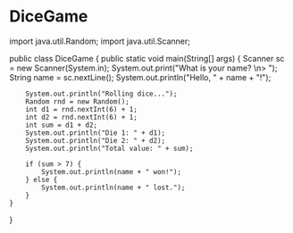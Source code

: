 # DiceGame

import java.util.Random;
import java.util.Scanner;

public class DiceGame {
    public static void main(String[] args) {
        Scanner sc = new Scanner(System.in);
        System.out.print("What is your name? \n> ");
        String name = sc.nextLine();
        System.out.println("Hello, " + name + "!");

        System.out.println("Rolling dice...");
        Random rnd = new Random();
        int d1 = rnd.nextInt(6) + 1;
        int d2 = rnd.nextInt(6) + 1;
        int sum = d1 + d2;
        System.out.println("Die 1: " + d1);
        System.out.println("Die 2: " + d2);
        System.out.println("Total value: " + sum);

        if (sum > 7) {
            System.out.println(name + " won!");
        } else {
            System.out.println(name + " lost.");
        }
    }
}

